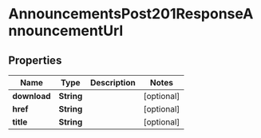 

# AnnouncementsPost201ResponseAnnouncementUrl


## Properties

| Name | Type | Description | Notes |
|------------ | ------------- | ------------- | -------------|
|**download** | **String** |  |  [optional] |
|**href** | **String** |  |  [optional] |
|**title** | **String** |  |  [optional] |



